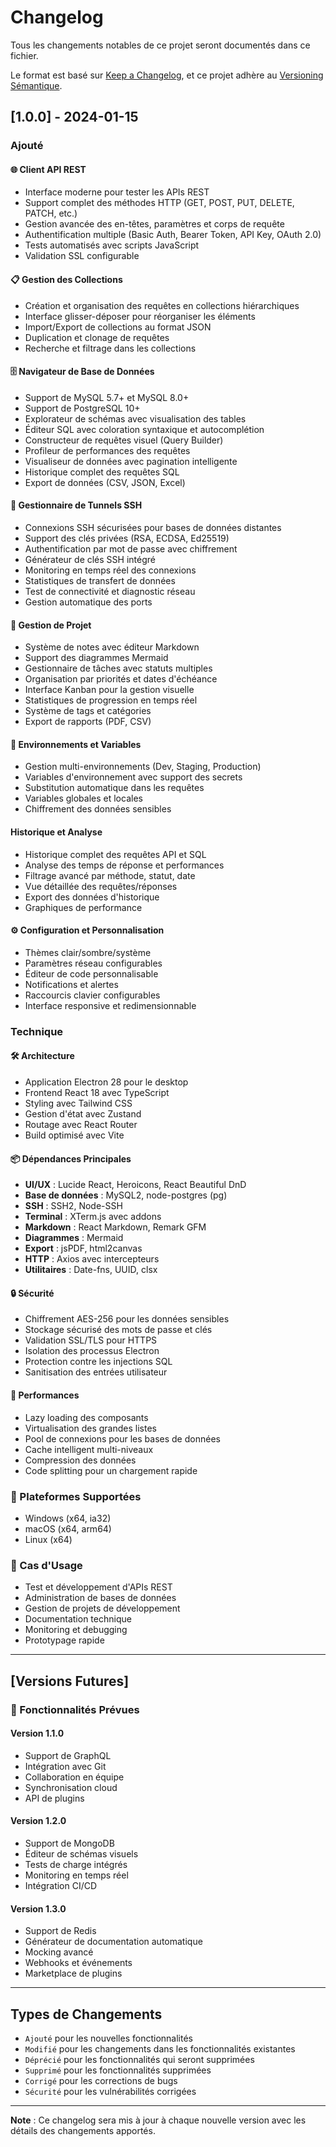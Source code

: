 # Changelog

Tous les changements notables de ce projet seront documentés dans ce fichier.

Le format est basé sur [Keep a Changelog](https://keepachangelog.com/fr/1.0.0/),
et ce projet adhère au [Versioning Sémantique](https://semver.org/spec/v2.0.0.html).

## [1.0.0] - 2024-01-15

### Ajouté

#### 🌐 Client API REST
- Interface moderne pour tester les APIs REST
- Support complet des méthodes HTTP (GET, POST, PUT, DELETE, PATCH, etc.)
- Gestion avancée des en-têtes, paramètres et corps de requête
- Authentification multiple (Basic Auth, Bearer Token, API Key, OAuth 2.0)
- Tests automatisés avec scripts JavaScript
- Validation SSL configurable

#### 📋 Gestion des Collections
- Création et organisation des requêtes en collections hiérarchiques
- Interface glisser-déposer pour réorganiser les éléments
- Import/Export de collections au format JSON
- Duplication et clonage de requêtes
- Recherche et filtrage dans les collections

#### 🗄️ Navigateur de Base de Données
- Support de MySQL 5.7+ et MySQL 8.0+
- Support de PostgreSQL 10+
- Explorateur de schémas avec visualisation des tables
- Éditeur SQL avec coloration syntaxique et autocomplétion
- Constructeur de requêtes visuel (Query Builder)
- Profileur de performances des requêtes
- Visualiseur de données avec pagination intelligente
- Historique complet des requêtes SQL
- Export de données (CSV, JSON, Excel)

#### 🔐 Gestionnaire de Tunnels SSH
- Connexions SSH sécurisées pour bases de données distantes
- Support des clés privées (RSA, ECDSA, Ed25519)
- Authentification par mot de passe avec chiffrement
- Générateur de clés SSH intégré
- Monitoring en temps réel des connexions
- Statistiques de transfert de données
- Test de connectivité et diagnostic réseau
- Gestion automatique des ports

#### 📝 Gestion de Projet
- Système de notes avec éditeur Markdown
- Support des diagrammes Mermaid
- Gestionnaire de tâches avec statuts multiples
- Organisation par priorités et dates d'échéance
- Interface Kanban pour la gestion visuelle
- Statistiques de progression en temps réel
- Système de tags et catégories
- Export de rapports (PDF, CSV)

#### 🔧 Environnements et Variables
- Gestion multi-environnements (Dev, Staging, Production)
- Variables d'environnement avec support des secrets
- Substitution automatique dans les requêtes
- Variables globales et locales
- Chiffrement des données sensibles

####  Historique et Analyse
- Historique complet des requêtes API et SQL
- Analyse des temps de réponse et performances
- Filtrage avancé par méthode, statut, date
- Vue détaillée des requêtes/réponses
- Export des données d'historique
- Graphiques de performance

#### ⚙️ Configuration et Personnalisation
- Thèmes clair/sombre/système
- Paramètres réseau configurables
- Éditeur de code personnalisable
- Notifications et alertes
- Raccourcis clavier configurables
- Interface responsive et redimensionnable

### Technique

#### 🛠️ Architecture
- Application Electron 28 pour le desktop
- Frontend React 18 avec TypeScript
- Styling avec Tailwind CSS
- Gestion d'état avec Zustand
- Routage avec React Router
- Build optimisé avec Vite

#### 📦 Dépendances Principales
- **UI/UX** : Lucide React, Heroicons, React Beautiful DnD
- **Base de données** : MySQL2, node-postgres (pg)
- **SSH** : SSH2, Node-SSH
- **Terminal** : XTerm.js avec addons
- **Markdown** : React Markdown, Remark GFM
- **Diagrammes** : Mermaid
- **Export** : jsPDF, html2canvas
- **HTTP** : Axios avec intercepteurs
- **Utilitaires** : Date-fns, UUID, clsx

#### 🔒 Sécurité
- Chiffrement AES-256 pour les données sensibles
- Stockage sécurisé des mots de passe et clés
- Validation SSL/TLS pour HTTPS
- Isolation des processus Electron
- Protection contre les injections SQL
- Sanitisation des entrées utilisateur

#### 🚀 Performances
- Lazy loading des composants
- Virtualisation des grandes listes
- Pool de connexions pour les bases de données
- Cache intelligent multi-niveaux
- Compression des données
- Code splitting pour un chargement rapide

### 📱 Plateformes Supportées
- Windows (x64, ia32)
- macOS (x64, arm64)
- Linux (x64)

### 🎯 Cas d'Usage
- Test et développement d'APIs REST
- Administration de bases de données
- Gestion de projets de développement
- Documentation technique
- Monitoring et debugging
- Prototypage rapide

---

## [Versions Futures]

### 🔮 Fonctionnalités Prévues

#### Version 1.1.0
- Support de GraphQL
- Intégration avec Git
- Collaboration en équipe
- Synchronisation cloud
- API de plugins

#### Version 1.2.0
- Support de MongoDB
- Éditeur de schémas visuels
- Tests de charge intégrés
- Monitoring en temps réel
- Intégration CI/CD

#### Version 1.3.0
- Support de Redis
- Générateur de documentation automatique
- Mocking avancé
- Webhooks et événements
- Marketplace de plugins

---

## Types de Changements

- `Ajouté` pour les nouvelles fonctionnalités
- `Modifié` pour les changements dans les fonctionnalités existantes
- `Déprécié` pour les fonctionnalités qui seront supprimées
- `Supprimé` pour les fonctionnalités supprimées
- `Corrigé` pour les corrections de bugs
- `Sécurité` pour les vulnérabilités corrigées

---

**Note** : Ce changelog sera mis à jour à chaque nouvelle version avec les détails des changements apportés.